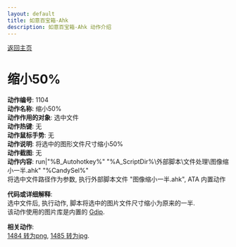 ```yaml
---
layout: default
title: 如意百宝箱-Ahk
description: 如意百宝箱-Ahk 动作介绍
---
```

<link rel="stylesheet" href="../actions/css/atom-one-light.min.css">
<script src="../actions/js/highlight.min.js"></script>
<script>hljs.highlightAll();</script>

[返回主页](../index.md)

# [](#header-2) 缩小50%

**动作编号**: 1104  
**动作名称**: 缩小50%  
**动作作用的对象**: 选中文件  
**动作热键**: 无  
**动作鼠标手势**: 无  
**动作说明**: 将选中的图形文件尺寸缩小50%  
**动作截图**: 无  
**动作内容**: run|"%B_Autohotkey%" "%A_ScriptDir%\外部脚本\文件处理\图像缩小一半.ahk" "%CandySel%"  
将选中文件路径作为参数, 执行外部脚本文件 "图像缩小一半.ahk", ATA 内置动作  

**代码或详细解释**:  
选中文件后, 执行动作, 脚本将选中的图片文件尺寸缩小为原来的一半.  
该动作使用的图片库是内置的 [Gdip](https://github.com/marius-sucan/AHK-GDIp-Library-Compilation).  

**相关动作**:  
[1484 转为png](1484.md), [1485 转为jpg](1485.md).  